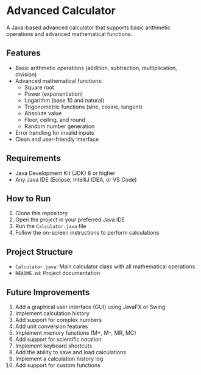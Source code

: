 # Advanced Calculator

A Java-based advanced calculator that supports basic arithmetic operations and advanced mathematical functions.

## Features
- Basic arithmetic operations (addition, subtraction, multiplication, division)
- Advanced mathematical functions:
  - Square root
  - Power (exponentiation)
  - Logarithm (base 10 and natural)
  - Trigonometric functions (sine, cosine, tangent)
  - Absolute value
  - Floor, ceiling, and round
  - Random number generation
- Error handling for invalid inputs
- Clean and user-friendly interface

## Requirements
- Java Development Kit (JDK) 8 or higher
- Any Java IDE (Eclipse, IntelliJ IDEA, or VS Code)

## How to Run
1. Clone this repository
2. Open the project in your preferred Java IDE
3. Run the `Calculator.java` file
4. Follow the on-screen instructions to perform calculations

## Project Structure
- `Calculator.java`: Main calculator class with all mathematical operations
- `README.md`: Project documentation

## Future Improvements
1. Add a graphical user interface (GUI) using JavaFX or Swing
2. Implement calculation history
3. Add support for complex numbers
4. Add unit conversion features
5. Implement memory functions (M+, M-, MR, MC)
6. Add support for scientific notation
7. Implement keyboard shortcuts
8. Add the ability to save and load calculations
9. Implement a calculation history log
10. Add support for custom functions 